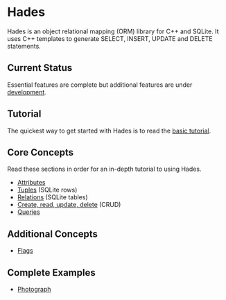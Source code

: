Hades
=====

Hades is an object relational mapping (ORM) library for C++ and SQLite.  It
uses C++ templates to generate SELECT, INSERT, UPDATE and DELETE statements.

Current Status
--------------

Essential features are complete but additional features are under
[development](development.html).

Tutorial
--------

The quickest way to get started with Hades is to read the
[basic tutorial](tutorial.html).

Core Concepts
-------------

Read these sections in order for an in-depth tutorial to using Hades.

* [Attributes](attributes.html)
* [Tuples](tuples.html) (SQLite rows)
* [Relations](relations.html) (SQLite tables)
* [Create, read, update, delete](crud.html) (CRUD)
* [Queries](queries.html)

Additional Concepts
-------------------
* [Flags](flags.html)

Complete Examples
-----------------
* [Photograph](examples/photograph.html)

